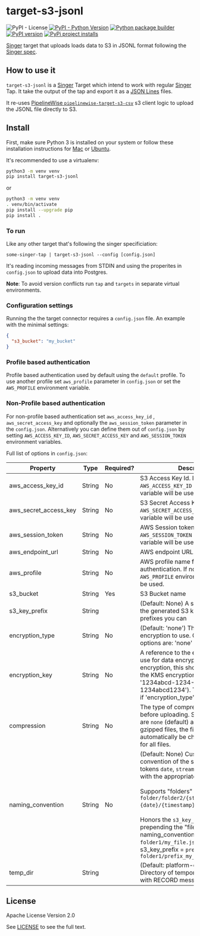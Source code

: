 # target-s3-jsonl

<!-- [![License: Apache2](https://img.shields.io/badge/License-Apache2-blue.svg)](https://opensource.org/licenses/Apache-2.0) -->
<!-- ![GitHub](https://img.shields.io/github/license/ome9ax/target-s3-jsonl) -->
![PyPI - License](https://img.shields.io/pypi/l/target-s3-jsonl)
[![PyPI - Python Version](https://img.shields.io/pypi/pyversions/target-s3-jsonl.svg)](https://pypi.org/project/target-s3-jsonl/)
[![Python package builder](https://github.com/ome9ax/target-s3-jsonl/workflows/Python%20package/badge.svg)](https://github.com/ome9ax/target-s3-jsonl)
[![PyPI version](https://badge.fury.io/py/target-s3-jsonl.svg)](https://badge.fury.io/py/target-s3-jsonl)
[![PyPi project installs](https://img.shields.io/pypi/dm/target-s3-jsonl.svg?maxAge=2592000&label=installs&color=%2327B1FF)](https://pypi.org/project/target-s3-jsonl)
<!-- [![codecov](https://codecov.io/gh/ome9ax/target-s3-jsonl/branch/main/graph/badge.svg?token=TGPY7EE2BD)](https://codecov.io/gh/ome9ax/target-s3-jsonl) -->
<!-- [![PyPi project version](https://img.shields.io/pypi/v/target-s3-jsonl.svg)](https://pypi.org/project/target-s3-jsonl) -->

[Singer](https://www.singer.io/) target that uploads loads data to S3 in JSONL format
following the [Singer spec](https://github.com/singer-io/getting-started/blob/master/docs/SPEC.md).

## How to use it

`target-s3-jsonl` is a [Singer](https://singer.io) Target which intend to work with regular [Singer](https://singer.io) Tap. It take the output of the tap and export it as a [JSON Lines](http://jsonlines.org/) files.

It re-uses [PipelineWise `pipelinewise-target-s3-csv`](https://transferwise.github.io/pipelinewise) s3 client logic to upload the JSONL file directly to S3.

## Install

First, make sure Python 3 is installed on your system or follow these
installation instructions for [Mac](http://docs.python-guide.org/en/latest/starting/install3/osx/) or
[Ubuntu](https://www.digitalocean.com/community/tutorials/how-to-install-python-3-and-set-up-a-local-programming-environment-on-ubuntu-16-04).

It's recommended to use a virtualenv:

```bash
python3 -m venv venv
pip install target-s3-jsonl
```

or

```bash
python3 -m venv venv
. venv/bin/activate
pip install --upgrade pip
pip install .
```

### To run

Like any other target that's following the singer specificiation:

`some-singer-tap | target-s3-jsonl --config [config.json]`

It's reading incoming messages from STDIN and using the properites in `config.json` to upload data into Postgres.

**Note**: To avoid version conflicts run `tap` and `targets` in separate virtual environments.

### Configuration settings

Running the the target connector requires a `config.json` file. An example with the minimal settings:

   ```json
   {
     "s3_bucket": "my_bucket"
   }
   ```

### Profile based authentication

Profile based authentication used by default using the `default` profile. To use another profile set `aws_profile` parameter in `config.json` or set the `AWS_PROFILE` environment variable.

### Non-Profile based authentication

For non-profile based authentication set `aws_access_key_id` , `aws_secret_access_key` and optionally the `aws_session_token` parameter in the `config.json`. Alternatively you can define them out of `config.json` by setting `AWS_ACCESS_KEY_ID`, `AWS_SECRET_ACCESS_KEY` and `AWS_SESSION_TOKEN` environment variables.


Full list of options in `config.json`:

| Property                            | Type    | Required?  | Description                                                   |
|-------------------------------------|---------|------------|---------------------------------------------------------------|
| aws_access_key_id                   | String  | No         | S3 Access Key Id. If not provided, `AWS_ACCESS_KEY_ID` environment variable will be used. |
| aws_secret_access_key               | String  | No         | S3 Secret Access Key. If not provided, `AWS_SECRET_ACCESS_KEY` environment variable will be used. |
| aws_session_token                   | String  | No         | AWS Session token. If not provided, `AWS_SESSION_TOKEN` environment variable will be used. |
| aws_endpoint_url                    | String  | No         | AWS endpoint URL. |
| aws_profile                         | String  | No         | AWS profile name for profile based authentication. If not provided, `AWS_PROFILE` environment variable will be used. |
| s3_bucket                           | String  | Yes        | S3 Bucket name                                                |
| s3_key_prefix                       | String  |            | (Default: None) A static prefix before the generated S3 key names. Using prefixes you can 
| encryption_type                     | String  | No         | (Default: 'none') The type of encryption to use. Current supported options are: 'none' and 'KMS'. |
| encryption_key                      | String  | No         | A reference to the encryption key to use for data encryption. For KMS encryption, this should be the name of the KMS encryption key ID (e.g. '1234abcd-1234-1234-1234-1234abcd1234'). This field is ignored if 'encryption_type' is none or blank. |
| compression                         | String  | No         | The type of compression to apply before uploading. Supported options are `none` (default) and `gzip`. For gzipped files, the file extension will automatically be changed to `.jsonl.gz` for all files. |
| naming_convention                   | String  | No         | (Default: None) Custom naming convention of the s3 key. Replaces tokens `date`, `stream`, and `timestamp` with the appropriate values. <br><br>Supports "folders" in s3 keys e.g. `folder/folder2/{stream}/export_date={date}/{timestamp}.jsonl`. <br><br>Honors the `s3_key_prefix`,  if set, by prepending the "filename". E.g. naming_convention = `folder1/my_file.jsonl` and s3_key_prefix = `prefix_` results in `folder1/prefix_my_file.jsonl` |
| temp_dir                            | String  |            | (Default: platform-dependent) Directory of temporary JSONL files with RECORD messages. |

## License

Apache License Version 2.0

See [LICENSE](LICENSE) to see the full text.
